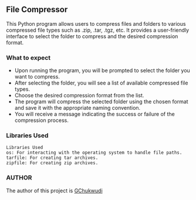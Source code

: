 ## File Compressor

This Python program allows users to compress files and folders to various compressed file types such as .zip, .tar, .tgz, etc. It provides a user-friendly interface to select the folder to compress and the desired compression format.

### What to expect

- Upon running the program, you will be prompted to select the folder you want to compress.
- After selecting the folder, you will see a list of available compressed file types.
- Choose the desired compression format from the list.
- The program will compress the selected folder using the chosen format and save it with the appropriate naming convention.
- You will receive a message indicating the success or failure of the compression process.

### Libraries Used

```
Libraries Used
os: For interacting with the operating system to handle file paths.
tarfile: For creating tar archives.
zipfile: For creating zip archives.
```

### AUTHOR
The author of this project is [GChukwudi](https://github.com/https://github.com/GChukwudi)